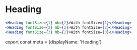 # Heading

```.jsx
<Heading fontSize={1} mb={2}>With fontSize={1}</Heading>
<Heading fontSize={2} mb={2}>With fontSize={2}</Heading>
<Heading fontSize={3} mb={2}>With fontSize={3}</Heading>
```

export const meta = {displayName: 'Heading'}
